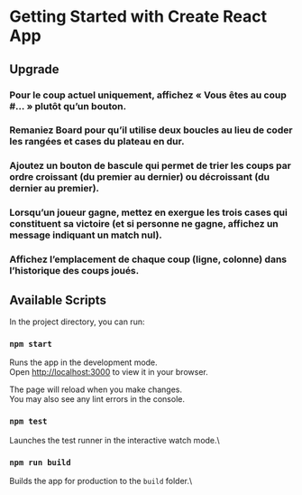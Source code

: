 # Getting Started with Create React App

## Upgrade 

### Pour le coup actuel uniquement, affichez « Vous êtes au coup #… » plutôt qu’un bouton.

### Remaniez Board pour qu’il utilise deux boucles au lieu de coder les rangées et cases du plateau en dur.

### Ajoutez un bouton de bascule qui permet de trier les coups par ordre croissant (du premier au dernier) ou décroissant (du dernier au premier).

### Lorsqu’un joueur gagne, mettez en exergue les trois cases qui constituent sa victoire (et si personne ne gagne, affichez un message indiquant un match nul).

### Affichez l’emplacement de chaque coup (ligne, colonne) dans l’historique des coups joués.

## Available Scripts

In the project directory, you can run:

### `npm start`

Runs the app in the development mode.\
Open [http://localhost:3000](http://localhost:3000) to view it in your browser.

The page will reload when you make changes.\
You may also see any lint errors in the console.

### `npm test`

Launches the test runner in the interactive watch mode.\

### `npm run build`

Builds the app for production to the `build` folder.\


